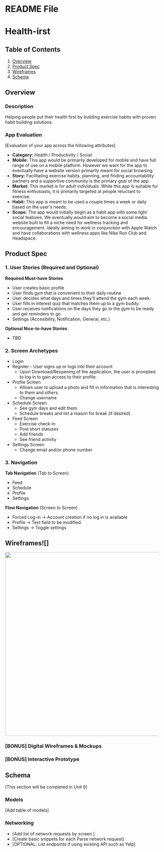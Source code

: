 README File
===

# Health-irst


## Table of Contents
1. [Overview](#Overview)
1. [Product Spec](#Product-Spec)
1. [Wireframes](#Wireframes)
2. [Schema](#Schema)

## Overview
### Description
Helping people put their health first by building exercise habits with proven habit building solutions.

### App Evaluation
[Evaluation of your app across the following attributes]
- **Category:** Health / Productivity / Social
- **Mobile:** This app would be primarily developed for mobile and have full range of use on a mobile platform. However we want for the app to eventually have a website version primarily meant for social browsing.
- **Story:** Facilitating exercise habits, planning, and finding accountability partners and a supportive community is the primary goal of the app.
- **Market:** This market is for adult individuals. While this app is suitable for fitness enthusiasts, it is primarily targeted at people reluctant to exercise.
- **Habit:** This app is meant to be used a couple times a week or daily based on the user's needs.
- **Scope:** The app would initially begin as a habit app with some light social features. We eventually would aim to become a social media website built to fill a niche need for wellness tracking and encouragement. Ideally aiming to work in conjunction with Apple Watch and have collaborations with wellness apps like Nike Run Club and Headspace.

## Product Spec

### 1. User Stories (Required and Optional)

**Required Must-have Stories**

* User creates basic profile
* User finds gym that is convenient to their daily routine
* User decides what days and times they'll attend the gym each week.
* User fills in interest quiz that matches them up to a gym buddy.
* User receives notifications on the days they go to the gym to be ready and get reminders to go
* Settings (Accesibility, Notification, General, etc.)

**Optional Nice-to-have Stories**

* TBD

### 2. Screen Archetypes

* Login 
* Register - User signs up or logs into their account
   * Upon Download/Reopening of the application, the user is prompted to log in to gain access to their profile. 
* Profile Screen 
   * Allows user to upload a photo and fill in information that is interesting to them and others.
   * Change username
* Schedule Screen
   * See gym days and edit them. 
   * Schedule breaks and list a reason for break (if desired).
* Feed Screen
   * Exercise check-in
   * Post short statuses
   * Add friends
   * See friend activity
* Settings Screen
   * Change email and/or phone number


### 3. Navigation

**Tab Navigation** (Tab to Screen)

* Feed
* Schedule
* Profile
* Settings

**Flow Navigation** (Screen to Screen)

* Forced Log-in -> Account creation if no log in is available
* Profile -> Text field to be modified. 
* Settings -> Toggle settings

## Wireframes![]

<img src="https://i.imgur.com/FTmrAEg.jpg" width=600>

### [BONUS] Digital Wireframes & Mockups

### [BONUS] Interactive Prototype

## Schema 
[This section will be completed in Unit 9]
### Models
[Add table of models]
### Networking
- [Add list of network requests by screen ]
- [Create basic snippets for each Parse network request]
- [OPTIONAL: List endpoints if using existing API such as Yelp]
